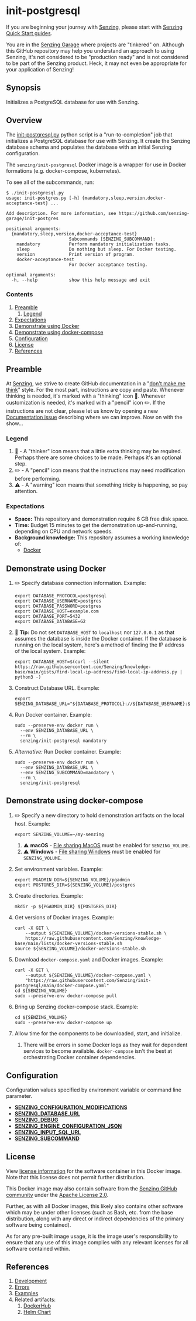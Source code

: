# init-postgresql

If you are beginning your journey with [Senzing],
please start with [Senzing Quick Start guides].

You are in the [Senzing Garage] where projects are "tinkered" on.
Although this GitHub repository may help you understand an approach to using Senzing,
it's not considered to be "production ready" and is not considered to be part of the Senzing product.
Heck, it may not even be appropriate for your application of Senzing!

## Synopsis

Initializes a PostgreSQL database for use with Senzing.

## Overview

The [init-postgresql.py] python script is a "run-to-completion" job
that initializes a PostgreSQL database for use with Senzing.
It create the Senzing database schema
and populates the database with an initial Senzing configuration.

The `senzing/init-postgresql` Docker image is a wrapper for use in Docker formations (e.g. docker-compose, kubernetes).

To see all of the subcommands, run:

```console
$ ./init-postgresql.py
usage: init-postgres.py [-h] {mandatory,sleep,version,docker-acceptance-test} ...

Add description. For more information, see https://github.com/senzing-garage/init-postgres

positional arguments:
  {mandatory,sleep,version,docker-acceptance-test}
                        Subcommands [SENZING_SUBCOMMAND]:
    mandatory           Perform mandatory initialization tasks.
    sleep               Do nothing but sleep. For Docker testing.
    version             Print version of program.
    docker-acceptance-test
                        For Docker acceptance testing.

optional arguments:
  -h, --help            show this help message and exit
```

### Contents

1. [Preamble]
   1. [Legend]
1. [Expectations]
1. [Demonstrate using Docker]
1. [Demonstrate using docker-compose]
1. [Configuration]
1. [License]
1. [References]

## Preamble

At [Senzing], we strive to create GitHub documentation in a
"[don't make me think]" style. For the most part, instructions are copy and paste.
Whenever thinking is needed, it's marked with a "thinking" icon :thinking:.
Whenever customization is needed, it's marked with a "pencil" icon :pencil2:.
If the instructions are not clear, please let us know by opening a new
[Documentation issue] describing where we can improve. Now on with the show...

### Legend

1. :thinking: - A "thinker" icon means that a little extra thinking may be required.
   Perhaps there are some choices to be made.
   Perhaps it's an optional step.
1. :pencil2: - A "pencil" icon means that the instructions may need modification before performing.
1. :warning: - A "warning" icon means that something tricky is happening, so pay attention.

### Expectations

- **Space:** This repository and demonstration require 6 GB free disk space.
- **Time:** Budget 15 minutes to get the demonstration up-and-running, depending on CPU and network speeds.
- **Background knowledge:** This repository assumes a working knowledge of:
  - [Docker]

## Demonstrate using Docker

1. :pencil2: Specify database connection information.
   Example:

   ```console
   export DATABASE_PROTOCOL=postgresql
   export DATABASE_USERNAME=postgres
   export DATABASE_PASSWORD=postgres
   export DATABASE_HOST=example.com
   export DATABASE_PORT=5432
   export DATABASE_DATABASE=G2

   ```

1. :thinking: **Tip:** Do not set `DATABASE_HOST` to `localhost` nor `127.0.0.1`
   as that assumes the database is inside the Docker container.
   If the database is running on the local system,
   here's a method of finding the IP address of the local system.
   Example:

   ```console
   export DATABASE_HOST=$(curl --silent https://raw.githubusercontent.com/Senzing/knowledge-base/main/gists/find-local-ip-address/find-local-ip-address.py | python3 -)

   ```

1. Construct Database URL.
   Example:

   ```console
   export SENZING_DATABASE_URL="${DATABASE_PROTOCOL}://${DATABASE_USERNAME}:${DATABASE_PASSWORD}@${DATABASE_HOST}:${DATABASE_PORT}/${DATABASE_DATABASE}"

   ```

1. Run Docker container.
   Example:

   ```console
   sudo --preserve-env docker run \
     --env SENZING_DATABASE_URL \
     --rm \
     senzing/init-postgresql mandatory

   ```

1. _Alternative:_ Run Docker container.
   Example:

   ```console
   sudo --preserve-env docker run \
     --env SENZING_DATABASE_URL \
     --env SENZING_SUBCOMMAND=mandatory \
     --rm \
     senzing/init-postgresql

   ```

## Demonstrate using docker-compose

1. :pencil2: Specify a new directory to hold demonstration artifacts on the local host.
   Example:

   ```console
   export SENZING_VOLUME=~/my-senzing

   ```

   1. :warning:
      **macOS** - [File sharing MacOS] must be enabled for `SENZING_VOLUME`.
   1. :warning:
      **Windows** - [File sharing Windows] must be enabled for `SENZING_VOLUME`.

1. Set environment variables.
   Example:

   ```console
   export PGADMIN_DIR=${SENZING_VOLUME}/pgadmin
   export POSTGRES_DIR=${SENZING_VOLUME}/postgres

   ```

1. Create directories.
   Example:

   ```console
   mkdir -p ${PGADMIN_DIR} ${POSTGRES_DIR}

   ```

1. Get versions of Docker images.
   Example:

   ```console
   curl -X GET \
       --output ${SENZING_VOLUME}/docker-versions-stable.sh \
       https://raw.githubusercontent.com/Senzing/knowledge-base/main/lists/docker-versions-stable.sh
   source ${SENZING_VOLUME}/docker-versions-stable.sh

   ```

1. Download `docker-compose.yaml` and Docker images.
   Example:

   ```console
   curl -X GET \
       --output ${SENZING_VOLUME}/docker-compose.yaml \
       "https://raw.githubusercontent.com/Senzing/init-postgresql/main/docker-compose.yaml"
   cd ${SENZING_VOLUME}
   sudo --preserve-env docker-compose pull

   ```

1. Bring up Senzing docker-compose stack.
   Example:

   ```console
   cd ${SENZING_VOLUME}
   sudo --preserve-env docker-compose up

   ```

1. Allow time for the components to be downloaded, start, and initialize.
   1. There will be errors in some Docker logs as they wait for dependent services to become available.
      `docker-compose` isn't the best at orchestrating Docker container dependencies.

## Configuration

Configuration values specified by environment variable or command line parameter.

- **[SENZING_CONFIGURATION_MODIFICATIONS]**
- **[SENZING_DATABASE_URL]**
- **[SENZING_DEBUG]**
- **[SENZING_ENGINE_CONFIGURATION_JSON]**
- **[SENZING_INPUT_SQL_URL]**
- **[SENZING_SUBCOMMAND]**

## License

View [license information] for the software container in this Docker image.
Note that this license does not permit further distribution.

This Docker image may also contain software from the
[Senzing GitHub community]
under the [Apache License 2.0].

Further, as with all Docker images,
this likely also contains other software which may be under other licenses
(such as Bash, etc. from the base distribution,
along with any direct or indirect dependencies of the primary software being contained).

As for any pre-built image usage,
it is the image user's responsibility to ensure that any use of this image complies
with any relevant licenses for all software contained within.

## References

1. [Development]
1. [Errors]
1. [Examples]
1. Related artifacts:
   1. [DockerHub]
   1. [Helm Chart]

[Apache License 2.0]: https://www.apache.org/licenses/LICENSE-2.0
[Configuration]: #configuration
[Demonstrate using docker-compose]: #demonstrate-using-docker-compose
[Demonstrate using Docker]: #demonstrate-using-docker
[Development]: docs/development.md
[Docker]: https://github.com/senzing-garage/knowledge-base/blob/main/WHATIS/docker.md
[DockerHub]: https://hub.docker.com/r/senzing/init-postgresql
[Documentation issue]: https://github.com/senzing-garage/init-postgresql/issues/new?template=documentation_request.md
[don't make me think]: https://github.com/senzing-garage/knowledge-base/blob/main/WHATIS/dont-make-me-think.md
[Errors]: docs/errors.md
[Examples]: docs/examples.md
[Expectations]: #expectations
[File sharing MacOS]: https://github.com/senzing-garage/knowledge-base/blob/main/HOWTO/share-directories-with-docker.md#macos
[File sharing Windows]: https://github.com/senzing-garage/knowledge-base/blob/main/HOWTO/share-directories-with-docker.md#windows
[Helm Chart]: https://github.com/senzing-garage/charts/tree/main/charts/senzing-init-postgresql
[init-postgresql.py]: init-postgresql.py
[Legend]: #legend
[license information]: https://senzing.com/end-user-license-agreement/
[License]: #license
[Preamble]: #preamble
[References]: #references
[Senzing Garage]: https://github.com/senzing-garage
[Senzing GitHub community]: https://github.com/senzing-garage/
[Senzing Quick Start guides]: https://docs.senzing.com/quickstart/
[SENZING_CONFIGURATION_MODIFICATIONS]: https://github.com/senzing-garage/knowledge-base/blob/main/lists/environment-variables.md#senzing_configuration_modifications
[SENZING_DATABASE_URL]: https://github.com/senzing-garage/knowledge-base/blob/main/lists/environment-variables.md#senzing_database_url
[SENZING_DEBUG]: https://github.com/senzing-garage/knowledge-base/blob/main/lists/environment-variables.md#senzing_debug
[SENZING_ENGINE_CONFIGURATION_JSON]: https://github.com/senzing-garage/knowledge-base/blob/main/lists/environment-variables.md#senzing_engine_configuration_json
[SENZING_INPUT_SQL_URL]: https://github.com/senzing-garage/knowledge-base/blob/main/lists/environment-variables.md#senzing_input_sql_url
[SENZING_SUBCOMMAND]: https://github.com/senzing-garage/knowledge-base/blob/main/lists/environment-variables.md#senzing_subcommand
[Senzing]: https://senzing.com/
